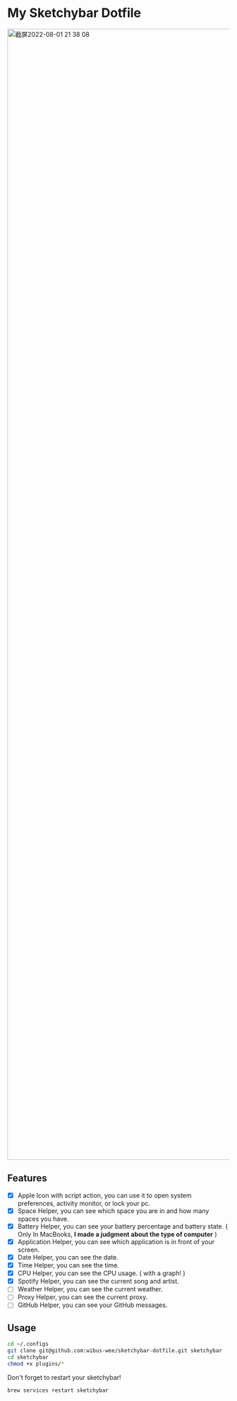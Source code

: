 # My Sketchybar Dotfile

<img width="2560" alt="截屏2022-08-01 21 38 08" src="https://user-images.githubusercontent.com/62133302/182160425-60a5c4d7-b274-4eac-8995-fe9215acd8c4.png">


## Features

- [x] Apple Icon with script action, you can use it to open system preferences, activity monitor, or lock your pc.
- [x] Space Helper, you can see which space you are in and how many spaces you have.
- [x] Battery Helper, you can see your battery percentage and battery state. ( Only In MacBooks, **I made a judgment about the type of computer** )
- [x] Application Helper, you can see which application is in front of your screen.
- [x] Date Helper, you can see the date.
- [x] Time Helper, you can see the time.
- [x] CPU Helper, you can see the CPU usage. ( with a graph! )
- [x] Spotify Helper, you can see the current song and artist.
- [ ] Weather Helper, you can see the current weather.
- [ ] Proxy Helper, you can see the current proxy.
- [ ] GitHub Helper, you can see your GitHub messages.

## Usage

```bash
cd ~/.configs
git clone git@github.com:wibus-wee/sketchybar-dotfile.git sketchybar
cd sketchybar
chmod +x plugins/*
```

Don't forget to restart your sketchybar!

```bash
brew services restart sketchybar
```

<!-- ## Some Tips -->

<!-- - Net Item will be hidden if you are not connected to the internet. -->
